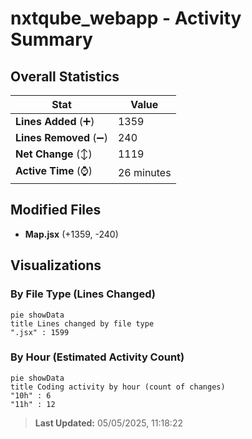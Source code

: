 # nxtqube_webapp - Activity Summary 

## Overall Statistics

| Stat                   | Value                                                             |
| ---------------------- | ----------------------------------------------------------------- |
| **Lines Added** (➕)   | 1359                                          |
| **Lines Removed** (➖) | 240                                        |
| **Net Change** (↕)    | 1119                |
| **Active Time** (⌚)   | 26 minutes |


## Modified Files
- **Map.jsx** (+1359, -240)

## Visualizations

### By File Type (Lines Changed)

```mermaid
pie showData
title Lines changed by file type
".jsx" : 1599
```

### By Hour (Estimated Activity Count)

```mermaid
pie showData
title Coding activity by hour (count of changes)
"10h" : 6
"11h" : 12
```


> **Last Updated:** 05/05/2025, 11:18:22